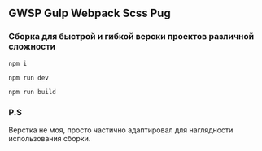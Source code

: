 ## GWSP Gulp Webpack Scss Pug
### Сборка для быстрой и гибкой верски проектов различной сложности
```
npm i
```
```
npm run dev
```
```
npm run build
```
### P.S
Верстка не моя, просто частично адаптировал для наглядности использования сборки.
